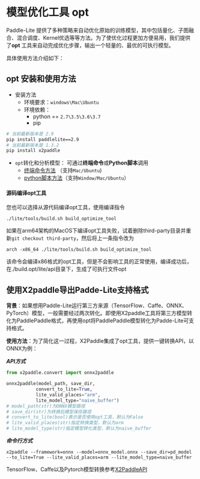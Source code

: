 
# 模型优化工具 opt

Paddle-Lite 提供了多种策略来自动优化原始的训练模型，其中包括量化、子图融合、混合调度、Kernel优选等等方法。为了使优化过程更加方便易用，我们提供了**opt** 工具来自动完成优化步骤，输出一个轻量的、最优的可执行模型。

具体使用方法介绍如下：

## opt 安装和使用方法
- 安装方法
  - 环境要求：`windows\Mac\Ubuntu`
  - 环境依赖： 
    - python == `2.7\3.5\3.6\3.7`
    - pip
```bash
# 当前最新版本是 2.9
pip install paddlelite==2.9
# 当前最新版本是 1.3.2
pip install x2paddle
```
- `opt`转化和分析模型： 可通过**终端命令**或**Python脚本**调用
    - [终端命令方法](./opt/opt_python) （支持`Mac/Ubuntu`)
    - [python脚本方法](../api_reference/python_api/opt)（支持`Window/Mac/Ubuntu`）


#### 源码编译opt工具
您也可以选择从源代码编译opt工具，使用编译指令
```shell
./lite/tools/build.sh build_optimize_tool
```

如果在arm64架构的MacOS下编译opt工具失败，试着删除third-party目录并重新`git checkout third-party`，然后将上一条指令改为
```shell
arch -x86_64 ./lite/tools/build.sh build_optimize_tool
```
该命令会编译x86格式的opt工具，但是不会影响工具的正常使用，编译成功后，在./build.opt/lite/api目录下，生成了可执行文件opt

## 使用X2paddle导出Padde-Lite支持格式

**背景**：如果想用Paddle-Lite运行第三方来源（TensorFlow、Caffe、ONNX、PyTorch）模型，一般需要经过两次转化。即使用X2paddle工具将第三方模型转化为PaddlePaddle格式，再使用opt将PaddlePaddle模型转化为Padde-Lite可支持格式。

**使用方法**：为了简化这一过程，X2Paddle集成了opt工具，提供一键转换API，以ONNX为例：

***API方式***
 ```python
from x2paddle.convert import onnx2paddle

onnx2paddle(model_path, save_dir,
            convert_to_lite=True,
            lite_valid_places="arm",
            lite_model_type="naive_buffer")
# model_path(str)为ONNX模型路径
# save_dir(str)为转换后模型保存路径
# convert_to_lite(bool)表示是否使用opt工具，默认为False
# lite_valid_places(str)指定转换类型，默认为arm
# lite_model_type(str)指定模型转化类型，默认为naive_buffer
```

***命令行方式***
```shell
x2paddle --framework=onnx --model=onnx_model.onnx --save_dir=pd_model --to_lite=True --lite_valid_places=arm --lite_model_type=naive_buffer
```

TensorFlow、Caffe以及Pytorch模型转换参考[X2PaddleAPI](https://github.com/PaddlePaddle/X2Paddle/tree/develop/docs/inference_model_convertor/convert2lite_api.md)
